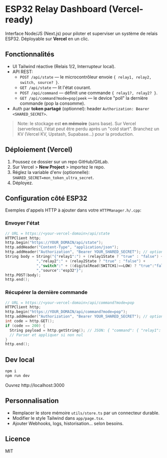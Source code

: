 # ESP32 Relay Dashboard (Vercel-ready)

Interface Node/JS (Next.js) pour piloter et superviser un système de relais ESP32.
Déployable sur **Vercel** en un clic.

## Fonctionnalités
- UI Tailwind réactive (Relais 1/2, Interrupteur local).
- API REST:
  - `POST /api/state` — le microcontrôleur envoie `{ relay1, relay2, switch, source? }`.
  - `GET /api/state` — lit l'état courant.
  - `POST /api/command` — définit une commande `{ relay1?, relay2? }`.
  - `GET /api/command?mode=pop|peek` — le device "poll" la dernière commande (pop la consomme).
- Auth par **token partagé** (optionnel): header `Authorization: Bearer <SHARED_SECRET>`.

> Note: le stockage est **en mémoire** (sans base). Sur Vercel (serverless), l'état peut être perdu après un "cold start".
> Branchez un KV (Vercel KV, Upstash, Supabase...) pour la production.

## Déploiement (Vercel)
1. Poussez ce dossier sur un repo GitHub/GitLab.
2. Sur Vercel > **New Project** > importez le repo.
3. Réglez la variable d'env (optionnelle): `SHARED_SECRET=mon_token_ultra_secret`.
4. Déployez.

## Configuration côté ESP32
Exemples d'appels HTTP à ajouter dans votre `HTTPManager.h/.cpp`:

### Envoyer l'état
```cpp
// URL = https://<your-vercel-domain>/api/state
HTTPClient http;
http.begin("https://YOUR_DOMAIN/api/state");
http.addHeader("Content-Type", "application/json");
http.addHeader("Authorization", "Bearer YOUR_SHARED_SECRET"); // optionnel
String body = String("{"relay1":") + (relay1State ? "true" : "false") +
              ","relay2":" + (relay2State ? "true" : "false") +
              ","switch":" + ((digitalRead(SWITCH1)==LOW) ? "true":"false") +
              ","source":"esp32"}";
http.POST(body);
http.end();
```

### Récupérer la dernière commande
```cpp
// URL = https://<your-vercel-domain>/api/command?mode=pop
HTTPClient http;
http.begin("https://YOUR_DOMAIN/api/command?mode=pop");
http.addHeader("Authorization", "Bearer YOUR_SHARED_SECRET"); // optionnel
int code = http.GET();
if (code == 200) {
  String payload = http.getString(); // JSON: { "command": { "relay1": true/false, "relay2": true/false, "at": "..." } }
  // Parser et appliquer si non nul
}
http.end();
```

## Dev local
```bash
npm i
npm run dev
```
Ouvrez http://localhost:3000

## Personnalisation
- Remplacer le store mémoire `utils/store.ts` par un connecteur durable.
- Modifier le style Tailwind dans `app/page.tsx`.
- Ajouter Webhooks, logs, historisation… selon besoins.

## Licence
MIT
